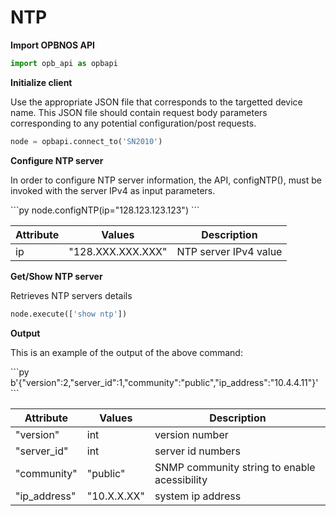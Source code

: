 # NTP

<strong>Import OPBNOS API</strong>

```py
import opb_api as opbapi
```

<strong>Initialize client</strong>
<p>Use the appropriate JSON file that corresponds to the targetted device name. This JSON file should contain request body parameters corresponding to any potential configuration/post requests.</p>

```py
node = opbapi.connect_to('SN2010')
```

<strong>Configure NTP server</strong>
<p>In order to configure NTP server information, the API, configNTP(), must be invoked with the server IPv4 as input parameters.</p>
```py
node.configNTP(ip="128.123.123.123")
```
<table>
 <tbody>
  <thead>
    <tr>
      <th>Attribute</th>
      <th>Values</th>
      <th>Description</th>
    </tr>
  </thead>
  <tbody>
    <tr>
      <td>ip</td>
      <td>"128.XXX.XXX.XXX"</td>
      <td>NTP server IPv4 value</td>
    </tr>
  </tbody>
</table>

<strong>Get/Show NTP server</strong>
<p> Retrieves NTP servers details</p>

```py
node.execute(['show ntp'])
```
<strong>Output</strong>
<p> This is an example of the output of the above command:</p>
```py
b'{"version":2,"server_id":1,"community":"public","ip_address":"10.4.4.11"}'
```

<table>
 <tbody>
  <thead>
    <tr>
      <th>Attribute</th>
      <th>Values</th>
      <th>Description</th>
    </tr>
  </thead>
  <tbody>
    <tr>
      <td>"version"</td>
      <td>int</td>
      <td>version number</td>
    </tr>
    <tr>
      <td>"server_id"</td>
      <td>int</td>
      <td>server id numbers</td>
    </tr>
    <tr>
      <td>"community"</td>
      <td>"public"</td>
      <td>SNMP community string to enable acessibility</td>
    </tr>
    <tr>
      <td>"ip_address"</td>
      <td>"10.X.X.XX"</td>
      <td>system ip address</td>
    </tr>
  </tbody>
</table>
